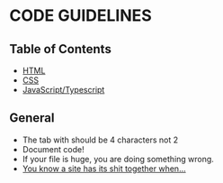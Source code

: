 # CODE GUIDELINES

## Table of Contents
- [HTML](https://github.com/Netural/frontend-resources/blob/master/code-guidelines/HTML.md)
- [CSS](https://github.com/Netural/frontend-resources/blob/master/code-guidelines/CSS.md)
- [JavaScript/Typescript](https://github.com/Netural/frontend-resources/blob/master/code-guidelines/JS_TS.md)

## General
- The tab with should be 4 characters not 2
- Document code!
- If your file is huge, you are doing something wrong.
- [You know a site has its shit together when...](https://hackernoon.com/you-know-a-site-has-its-shit-together-when-8ee21040d0bc)